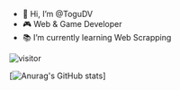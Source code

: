 - 🧟 Hi, I’m @ToguDV
- 🎮 Web & Game Developer
- 📚 I’m currently learning Web Scrapping


![visitor](https://visitor-badge.glitch.me/badge?page_id=ToguDV.visitor-badge&left_color=darkgray&right_color=red)

[![Anurag's GitHub stats](https://github-readme-stats.vercel.app/api?username=ToguDV&show_icons=true&theme=radical)]
